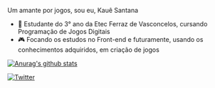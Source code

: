  
 Um amante por jogos, sou eu, Kauê Santana
 
 - 📖 Estudante do 3° ano da Etec Ferraz de Vasconcelos, cursando Programação de Jogos Digitais
 - 🎮 Focando os estudos no Front-end e futuramente, usando os conhecimentos adquiridos, em criação de jogos
 
[![Anurag's github stats](https://github-readme-stats.vercel.app/api?username=K9wolf-k9&show_icons=true&theme=tokyonight)](https://github.com/anuraghazra/github-readme-stats)

[![Twitter](https://img.shields.io/twitter/url?style=social&url=https%3A%2F%2Ftwitter.com%2FK9Wolfer)](https://twitter.com/K9Wolfer)
